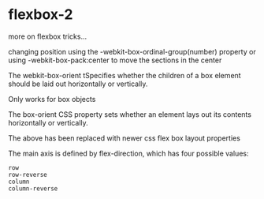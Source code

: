 # flexbox-2

more on flexbox tricks...

changing position using the -webkit-box-ordinal-group(number) property
or using -webkit-box-pack:center to move the sections in the center

The webkit-box-orient tSpecifies whether the children of a box element should be laid out horizontally or vertically.

Only works for box objects

The box-orient CSS property sets whether an element lays out its contents horizontally or vertically.

The above has been replaced with newer css flex box layout properties

The main axis is defined by flex-direction, which has four possible values:

    row
    row-reverse
    column
    column-reverse
